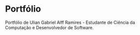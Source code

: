 # Portfólio
Portfólio de Ulian Gabriel Alff Ramires - Estudante de Ciência da Computação e Desenvolvedor de Software. 
